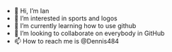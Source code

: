 - 👋 Hi, I’m Ian
- 👀 I’m interested in sports and logos 
- 🌱 I’m currently learning how to use github
- 💞️ I’m looking to collaborate on everybody in GitHub
- 📫 How to reach me is @Dennis484

<!---
Dennis484/Dennis484 is a ✨ special ✨ repository because its `README.md` (this file) appears on your GitHub profile.
You can click the Preview link to take a look at your changes.
--->
